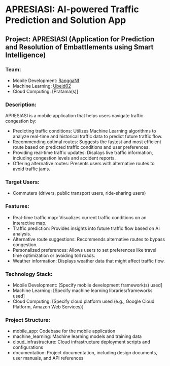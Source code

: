 # APRESIASI: AI-powered Traffic Prediction and Solution App

## Project: APRESIASI (Application for Prediction and Resolution of Embattlements using Smart Intelligence)

### Team:

- Mobile Development: [RanggaNf](https://github.com/RanggaNf)
- Machine Learning: [Ubeid02](https://github.com/Ubeid02)
- Cloud Computing: [Pratama(s)]
### Description:

APRESIASI is a mobile application that helps users navigate traffic congestion by:

- Predicting traffic conditions: Utilizes Machine Learning algorithms to analyze real-time and historical traffic data to predict future traffic flow.
- Recommending optimal routes: Suggests the fastest and most efficient route based on predicted traffic conditions and user preferences.
- Providing real-time traffic updates: Displays live traffic information, including congestion levels and accident reports.
- Offering alternative routes: Presents users with alternative routes to avoid traffic jams.

### Target Users:

- Commuters (drivers, public transport users, ride-sharing users)

### Features:

- Real-time traffic map: Visualizes current traffic conditions on an interactive map.
- Traffic prediction: Provides insights into future traffic flow based on AI analysis.
- Alternative route suggestions: Recommends alternative routes to bypass congestion.
- Personalized preferences: Allows users to set preferences like travel time optimization or avoiding toll roads.
- Weather information: Displays weather data that might affect traffic flow.

### Technology Stack:

- Mobile Development: [Specify mobile development framework(s) used]
- Machine Learning: [Specify machine learning libraries/frameworks used]
- Cloud Computing: [Specify cloud platform used (e.g., Google Cloud Platform, Amazon Web Services)]

### Project Structure:

- mobile_app: Codebase for the mobile application
- machine_learning: Machine learning models and training data
- cloud_infrastructure: Cloud infrastructure deployment scripts and configurations
- documentation: Project documentation, including design documents, user manuals, and API references
